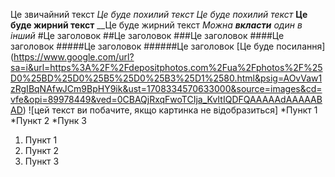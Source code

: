 Це звичайний текст 
*Це буде похилий текст*
_Це буде похилий текст_
**Це буде жирний текст**
__Це буде жирний текст
_Можна **вкласти** один в інший_
#Це заголовок
##Це заголовок
###Це заголовок
####Це заголовок
#####Це заголовок
######Це заголовок
[Це буде посилання]
(https://www.google.com/url?sa=i&url=https%3A%2F%2Fdepositphotos.com%2Fua%2Fphotos%2F%25D0%25BD%25D0%25B5%25D0%25B3%25D1%2580.html&psig=AOvVaw1zRgIBqNAfwJCm9BpHY9ik&ust=1708334570633000&source=images&cd=vfe&opi=89978449&ved=0CBAQjRxqFwoTCIja_KvItIQDFQAAAAAdAAAAABAD)
![цей текст ви побачите, якщо картинка не відобразиться]
*Пункт 1
*Пункт 2
*Пунк 3
1. Пункт 1
1. Пункт 2
1. Пункт 3
